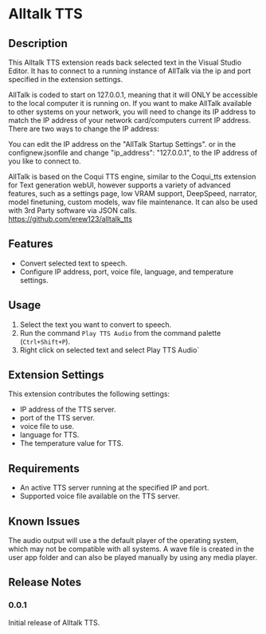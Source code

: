 # Alltalk TTS

## Description

This Alltalk TTS extension reads back selected text in the Visual Studio Editor. It has to connect to a running instance of AllTalk via the ip and port specified in the extension settings.

AllTalk is coded to start on 127.0.0.1, meaning that it will ONLY be accessible to the local computer it is running on. If you want to make AllTalk available to other systems on your network, you will need to change its IP address to match the IP address of your network card/computers current IP address. There are two ways to change the IP address:

You can edit the IP address on the "AllTalk Startup Settings".
or in the confignew.jsonfile and change "ip_address": "127.0.0.1", to the IP address of you like to connect to.

AllTalk is based on the Coqui TTS engine, similar to the Coqui_tts extension for Text generation webUI, however supports a variety of advanced features, such as a settings page, low VRAM support, DeepSpeed, narrator, model finetuning, custom models, wav file maintenance. It can also be used with 3rd Party software via JSON calls.
https://github.com/erew123/alltalk_tts

## Features

- Convert selected text to speech.
- Configure IP address, port, voice file, language, and temperature settings.

## Usage

1. Select the text you want to convert to speech.
2. Run the command `Play TTS Audio` from the command palette (`Ctrl+Shift+P`).
3. Right click on selected text and select Play TTS Audio`

## Extension Settings

This extension contributes the following settings:

- IP address of the TTS server.
- port of the TTS server.
- voice file to use.
- language for TTS.
- The temperature value for TTS.

## Requirements

- An active TTS server running at the specified IP and port.
- Supported voice file available on the TTS server.

## Known Issues

The audio output will use a the default player of the operating system, which may not be compatible with all systems.
A wave file is created in the user app folder and can also be played manually by using any media player.

## Release Notes

### 0.0.1

Initial release of Alltalk TTS.

